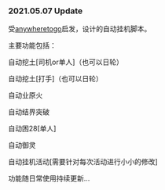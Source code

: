 ### 2021.05.07 Update

受[anywheretogo](https://github.com/anywheretogo/auto_player)启发，设计的自动挂机脚本。

主要功能包括：

自动挖土[司机or单人]（也可以日轮）

自动挖土[打手]（也可以日轮）

自动业原火

自动结界突破

自动困28[单人]

自动御灵

自动挂机活动[需要针对每次活动进行小小的修改]

功能随日常使用持续更新...
